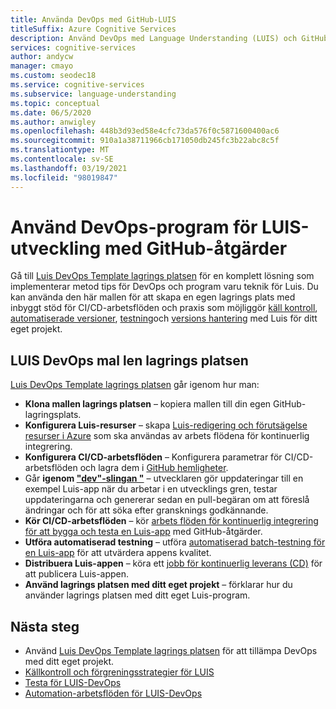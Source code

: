 ```yaml
---
title: Använda DevOps med GitHub-LUIS
titleSuffix: Azure Cognitive Services
description: Använd DevOps med Language Understanding (LUIS) och GitHub.
services: cognitive-services
author: andycw
manager: cmayo
ms.custom: seodec18
ms.service: cognitive-services
ms.subservice: language-understanding
ms.topic: conceptual
ms.date: 06/5/2020
ms.author: anwigley
ms.openlocfilehash: 448b3d93ed58e4cfc73da576f0c5871600400ac6
ms.sourcegitcommit: 910a1a38711966cb171050db245fc3b22abc8c5f
ms.translationtype: MT
ms.contentlocale: sv-SE
ms.lasthandoff: 03/19/2021
ms.locfileid: "98019847"
---
```

# <a name="apply-devops-to-luis-app-development-using-github-actions"></a>Använd DevOps-program för LUIS-utveckling med GitHub-åtgärder

Gå till [Luis DevOps Template lagrings platsen](https://github.com/Azure-Samples/LUIS-DevOps-Template) för en komplett lösning som implementerar metod tips för DevOps och program varu teknik för Luis. Du kan använda den här mallen för att skapa en egen lagrings plats med inbyggt stöd för CI/CD-arbetsflöden och praxis som möjliggör [käll kontroll](luis-concept-devops-sourcecontrol.md), [automatiserade versioner](luis-concept-devops-automation.md), [testning](luis-concept-devops-testing.md)och [versions hantering](luis-concept-devops-automation.md#release-management) med Luis för ditt eget projekt.

## <a name="the-luis-devops-template-repo"></a>LUIS DevOps mal len lagrings platsen

[Luis DevOps Template lagrings platsen](https://github.com/Azure-Samples/LUIS-DevOps-Template) går igenom hur man:

* **Klona mallen lagrings platsen** – kopiera mallen till din egen GitHub-lagringsplats.
* **Konfigurera Luis-resurser** – skapa [Luis-redigering och förutsägelse resurser i Azure](./luis-how-to-azure-subscription.md) som ska användas av arbets flödena för kontinuerlig integrering.
* **Konfigurera CI/CD-arbetsflöden** – Konfigurera parametrar för CI/CD-arbetsflöden och lagra dem i [GitHub hemligheter](https://help.github.com/actions/configuring-and-managing-workflows/creating-and-storing-encrypted-secrets).
* Går **igenom ["dev"-slingan "](/dotnet/architecture/containerized-lifecycle/design-develop-containerized-apps/docker-apps-inner-loop-workflow)** – utvecklaren gör uppdateringar till en exempel Luis-app när du arbetar i en utvecklings gren, testar uppdateringarna och genererar sedan en pull-begäran om att föreslå ändringar och för att söka efter gransknings godkännande.
* **Kör CI/CD-arbetsflöden** – kör [arbets flöden för kontinuerlig integrering för att bygga och testa en Luis-app](luis-concept-devops-automation.md) med GitHub-åtgärder.
* **Utföra automatiserad testning** – utföra [automatiserad batch-testning för en Luis-app](luis-concept-devops-testing.md) för att utvärdera appens kvalitet.
* **Distribuera Luis-appen** – köra ett [jobb för kontinuerlig leverans (CD)](luis-concept-devops-automation.md#continuous-delivery-cd) för att publicera Luis-appen.
* **Använd lagrings platsen med ditt eget projekt** – förklarar hur du använder lagrings platsen med ditt eget Luis-program.

## <a name="next-steps"></a>Nästa steg

* Använd [Luis DevOps Template lagrings platsen](https://github.com/Azure-Samples/LUIS-DevOps-Template) för att tillämpa DevOps med ditt eget projekt.
* [Källkontroll och förgreningsstrategier för LUIS](luis-concept-devops-sourcecontrol.md)
* [Testa för LUIS-DevOps](luis-concept-devops-testing.md)
* [Automation-arbetsflöden för LUIS-DevOps](luis-concept-devops-automation.md)
